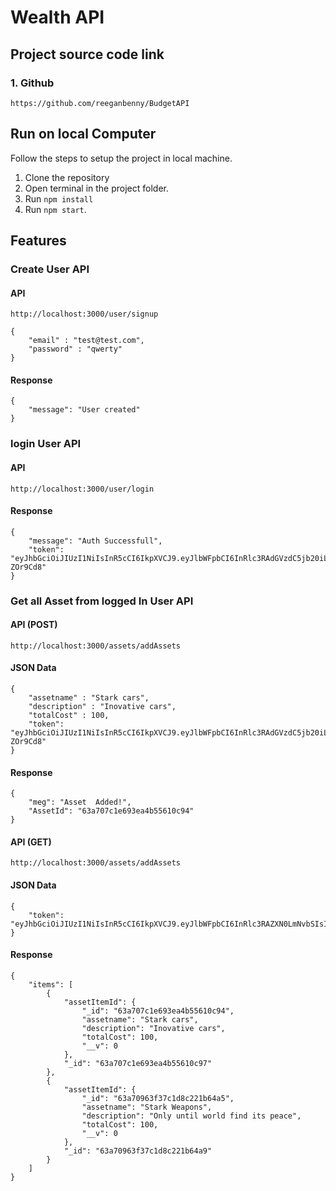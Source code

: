# Wealth API

## Project source code link

### 1. Github

    https://github.com/reeganbenny/BudgetAPI

## Run on local Computer

Follow the steps to setup the project in local machine.

1.  Clone the repository
2.  Open terminal in the project folder.
3.  Run `npm install`
4.  Run `npm start`.

## Features

### Create User API

#### API

    http://localhost:3000/user/signup

    {
        "email" : "test@test.com",
        "password" : "qwerty"
    }

#### Response

    {
        "message": "User created"
    }

### login User API

#### API

    http://localhost:3000/user/login

#### Response

    {
        "message": "Auth Successfull",
        "token": "eyJhbGciOiJIUzI1NiIsInR5cCI6IkpXVCJ9.eyJlbWFpbCI6InRlc3RAdGVzdC5jb20iLCJ1c2VySWQiOiI2M2E2ODM2YTY2MTg0YzYzNWJjZjhjZTgiLCJpYXQiOjE2NzE4NTcwMDgsImV4cCI6MTY3MTg2MDYwOH0.ReR0KsyQVC6Vae03jGjCkmupBR7ODauWoeZ-ZOr9Cd8"
    }

### Get all Asset from logged In User API

#### API (POST)

    http://localhost:3000/assets/addAssets

#### JSON Data

    {
        "assetname" : "Stark cars",
        "description" : "Inovative cars",
        "totalCost" : 100,
        "token": "eyJhbGciOiJIUzI1NiIsInR5cCI6IkpXVCJ9.eyJlbWFpbCI6InRlc3RAdGVzdC5jb20iLCJ1c2VySWQiOiI2M2E2ODM2YTY2MTg0YzYzNWJjZjhjZTgiLCJpYXQiOjE2NzE4NTcwMDgsImV4cCI6MTY3MTg2MDYwOH0.ReR0KsyQVC6Vae03jGjCkmupBR7ODauWoeZ-ZOr9Cd8"
    }

#### Response

    {
        "meg": "Asset  Added!",
        "AssetId": "63a707c1e693ea4b55610c94"
    }

#### API (GET)

    http://localhost:3000/assets/addAssets

#### JSON Data

    {
        "token": "eyJhbGciOiJIUzI1NiIsInR5cCI6IkpXVCJ9.eyJlbWFpbCI6InRlc3RAZXN0LmNvbSIsInVzZXJJZCI6IjYzYTcwMGFlMGVjNWUxNjZjZTU0NTE0NSIsImlhdCI6MTY3MTg4OTA4NSwiZXhwIjoxNjcxODkyNjg1fQ.uQ_jEslPWYtxiUDfE84v4iz1wXkseR9ZetS9okK40Xc"
    }

#### Response

    {
        "items": [
            {
                "assetItemId": {
                    "_id": "63a707c1e693ea4b55610c94",
                    "assetname": "Stark cars",
                    "description": "Inovative cars",
                    "totalCost": 100,
                    "__v": 0
                },
                "_id": "63a707c1e693ea4b55610c97"
            },
            {
                "assetItemId": {
                    "_id": "63a70963f37c1d8c221b64a5",
                    "assetname": "Stark Weapons",
                    "description": "Only until world find its peace",
                    "totalCost": 100,
                    "__v": 0
                },
                "_id": "63a70963f37c1d8c221b64a9"
            }
        ]
    }
